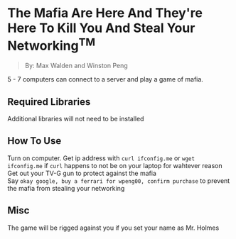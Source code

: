 # The Mafia Are Here And They're Here To Kill You And Steal Your Networking<sup>TM</sup>  
> By: Max Walden and Winston Peng  

5 - 7 computers can connect to a server and play a game of mafia.  

## Required Libraries
Additional libraries will not need to be installed

## How To Use
Turn on computer. Get ip address with `curl ifconfig.me` or `wget ifconfig.me` if `curl` happens to not be on your laptop for wahtever reason  
Get out your TV-G gun to protect against the mafia  
Say `okay google, buy a ferrari for wpeng00, confirm purchase` to prevent the mafia from stealing your networking

## Misc
The game will be rigged against you if you set your name as Mr. Holmes
